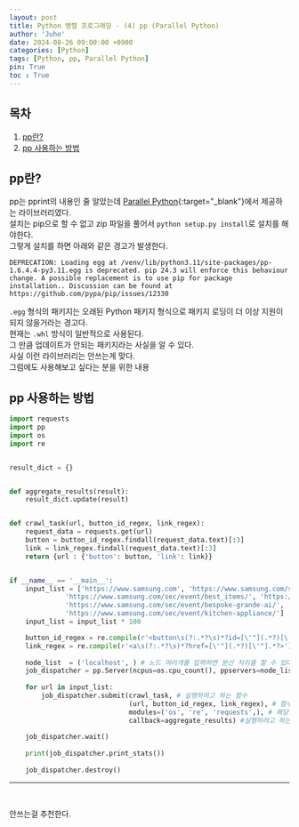 ```yaml
---
layout: post
title: Python 병렬 프로그래밍 - (4) pp (Parallel Python)
author: 'Juho'
date: 2024-08-26 09:00:00 +0900
categories: [Python]
tags: [Python, pp, Parallel Python]
pin: True
toc : True
---
```


<style>
  th{
    font-weight: bold;
    text-align: center;
    background-color: white;
  }
  td{
    background-color: white;
  }

</style>

## 목차
1. [pp란?](#pp란)
2. [pp 사용하는 방법](#)

## pp란?
pp는 pprint의 내용인 줄 알았는데 [Parallel Python](https://www.parallelpython.com/){:target="_blank"}에서 제공하는 라이브러리였다.<br/>
설치는 pip으로 할 수 없고 zip 파일을 풀어서 `python setup.py install`로 설치를 해야한다.<br/>
그렇게 설치를 하면 아래와 같은 경고가 발생한다.<br/>

```
DEPRECATION: Loading egg at /venv/lib/python3.11/site-packages/pp-1.6.4.4-py3.11.egg is deprecated. pip 24.3 will enforce this behaviour change. A possible replacement is to use pip for package installation.. Discussion can be found at https://github.com/pypa/pip/issues/12330
```

`.egg` 형식의 패키지는 오래된 Python 패키지 형식으로 패키지 로딩이 더 이상 지원이 되지 않을거라는 경고다.<br/>
현재는 `.whl` 방식이 일반적으로 사용된다. <br/>
그 만큼 업데이트가 안되는 패키지라는 사실을 알 수 있다.<br/>
사실 이런 라이브러리는 안쓰는게 맞다.<br/>
그럼에도 사용해보고 싶다는 분을 위한 내용 <br/>



## pp 사용하는 방법
```python
import requests
import pp
import os
import re


result_dict = {}


def aggregate_results(result):
    result_dict.update(result)


def crawl_task(url, button_id_regex, link_regex):
    request_data = requests.get(url)
    button = button_id_regex.findall(request_data.text)[:3]
    link = link_regex.findall(request_data.text)[:3]
    return {url : {'button': button, 'link': link}} 


if __name__ == '__main__':
    input_list = ['https://www.samsung.com', 'https://www.samsung.com/sec/event/samsung-monitor/', 'https://www.samsung.com/sec/event/2024-tv-launching/',
              'https://www.samsung.com/sec/event/best_items/', 'https://www.samsung.com/sec/event/bespoke-refrigerator/', 'https://www.samsung.com/sec/event/kimchi-refrigerator/',
              'https://www.samsung.com/sec/event/bespoke-grande-ai/', 'https://www.samsung.com/sec/event/bespoke-jet-air-cleaner/', 'https://www.samsung.com/sec/event/air-conditioners-inhome/',
              'https://www.samsung.com/sec/event/kitchen-appliance/']
    input_list = input_list * 100

    button_id_regex = re.compile(r'<button\s(?:.*?\s)*?id=[\'"](.*?)[\'"].*?>', re.IGNORECASE)
    link_regex = re.compile(r'<a\s(?:.*?\s)*?href=[\'"](.*?)[\'"].*?>')
    
    node_list  = ('localhost', ) # 노드 여러개를 입력하면 분산 처리를 할 수 있다
    job_dispatcher = pp.Server(ncpus=os.cpu_count(), ppservers=node_list, socket_timeout=60000)
    
    for url in input_list:
        job_dispatcher.submit(crawl_task, # 실행하려고 하는 함수
                              (url, button_id_regex, link_regex), # 함수에 필요한 파라미터, 튜플 형태로 보내줘야 함 
                              modules=('os', 're', 'requests',), # 해당 함수를 실행하는데 필요한 라이브러리
                              callback=aggregate_results) #실행하려고 하는 함수의 return 값을 처리하는 함수
        
    job_dispatcher.wait()
    
    print(job_dispatcher.print_stats())
    
    job_dispatcher.destroy()

```

---




<br/>

안쓰는걸 추천한다.<br/>